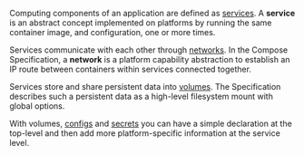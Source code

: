 Computing components of an application are defined as [services](https://docs.docker.com/reference/compose-file/services/). A **service** is an abstract concept implemented on platforms by running the same container image, and configuration, one or more times.

Services communicate with each other through [networks](https://docs.docker.com/reference/compose-file/networks/). In the Compose Specification, a **network** is a platform capability abstraction to establish an IP route between containers within services connected together.

Services store and share persistent data into [volumes](https://docs.docker.com/reference/compose-file/volumes/). The Specification describes such a persistent data as a high-level filesystem mount with global options.

With volumes, [configs](https://docs.docker.com/reference/compose-file/configs/) and [secrets](https://docs.docker.com/reference/compose-file/secrets/) you can have a simple declaration at the top-level and then add more platform-specific information at the service level.